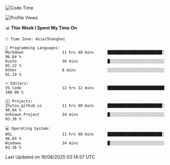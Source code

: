 <!--START_SECTION:waka-->
![Code Time](http://img.shields.io/badge/Code%20Time-3%2C076%20hrs%2046%20mins-blue)

![Profile Views](http://img.shields.io/badge/Profile%20Views-0-blue)

📊 **This Week I Spent My Time On** 

```text
🕑︎ Time Zone: Asia/Shanghai

💬 Programming Languages: 
Markdown                 11 hrs 48 mins      ████████████████████████░   96.64 % 
Kusto                    16 mins             █░░░░░░░░░░░░░░░░░░░░░░░░   02.22 % 
Other                    8 mins              ░░░░░░░░░░░░░░░░░░░░░░░░░   01.14 % 

🔥 Editors: 
VS Code                  12 hrs 12 mins      █████████████████████████   100.00 % 

🐱‍💻 Projects: 
Zhytou.github.io         11 hrs 48 mins      ████████████████████████░   96.64 % 
Unknown Project          24 mins             █░░░░░░░░░░░░░░░░░░░░░░░░   03.36 % 

💻 Operating System: 
WSL                      11 hrs 48 mins      ████████████████████████░   96.64 % 
Windows                  24 mins             █░░░░░░░░░░░░░░░░░░░░░░░░   03.36 % 
```


 Last Updated on 16/08/2025 03:14:57 UTC
<!--END_SECTION:waka-->